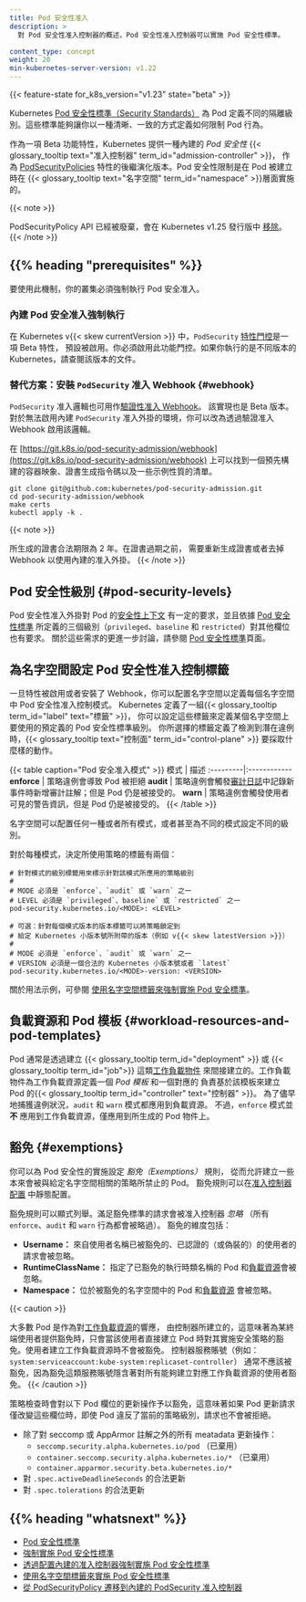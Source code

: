 ```yaml
---
title: Pod 安全性准入
description: >
  對 Pod 安全性准入控制器的概述，Pod 安全性准入控制器可以實施 Pod 安全性標準。

content_type: concept
weight: 20
min-kubernetes-server-version: v1.22
---
```

<!--
reviewers:
- tallclair
- liggitt
title: Pod Security Admission
description: >
  An overview of the Pod Security Admission Controller, which can enforce the Pod Security
  Standards.
content_type: concept
weight: 20
min-kubernetes-server-version: v1.22
-->

<!-- overview -->

{{< feature-state for_k8s_version="v1.23" state="beta" >}}

<!--
The Kubernetes [Pod Security Standards](/docs/concepts/security/pod-security-standards/) define
different isolation levels for Pods. These standards let you define how you want to restrict the
behavior of pods in a clear, consistent fashion.
-->
Kubernetes [Pod 安全性標準（Security Standards）](/zh-cn/docs/concepts/security/pod-security-standards/)
為 Pod 定義不同的隔離級別。這些標準能夠讓你以一種清晰、一致的方式定義如何限制 Pod 行為。

<!--
As a beta feature, Kubernetes offers a built-in _Pod Security_ {{< glossary_tooltip
text="admission controller" term_id="admission-controller" >}}, the successor
to [PodSecurityPolicies](/docs/concepts/security/pod-security-policy/). Pod security restrictions
are applied at the {{< glossary_tooltip text="namespace" term_id="namespace" >}} level when pods
are created.
-->
作為一項 Beta 功能特性，Kubernetes 提供一種內建的 _Pod 安全性_ 
{{< glossary_tooltip text="准入控制器" term_id="admission-controller" >}}，
作為 [PodSecurityPolicies](/zh-cn/docs/concepts/security/pod-security-policy/)
特性的後繼演化版本。Pod 安全性限制是在 Pod 被建立時在
{{< glossary_tooltip text="名字空間" term_id="namespace" >}}層面實施的。

{{< note >}}
<!--
The PodSecurityPolicy API is deprecated and will be 
[removed](/docs/reference/using-api/deprecation-guide/#v1-25) from Kubernetes in v1.25.
-->
PodSecurityPolicy API 已經被廢棄，會在 Kubernetes v1.25 發行版中
[移除](/zh-cn/docs/reference/using-api/deprecation-guide/#v1-25)。
{{< /note >}}

<!-- body -->

<!--
## {{% heading "prerequisites" %}}

To use this mechanism, your cluster must enforce Pod Security admission.

### Built-in Pod Security admission enforcement
-->
## {{% heading "prerequisites" %}}

要使用此機制，你的叢集必須強制執行 Pod 安全准入。

### 內建 Pod 安全准入強制執行

<!--
In Kubernetes v{{< skew currentVersion >}}, the `PodSecurity` [feature gate](/docs/reference/command-line-tools-reference/feature-gates/)
is a beta feature and is enabled by default. You must have this feature gate enabled.
If you are running a different version of Kubernetes, consult the documentation for that release.
-->
在 Kubernetes v{{< skew currentVersion >}} 中，`PodSecurity`
[特性門控](/zh-cn/docs/reference/command-line-tools-reference/feature-gates/)是一項 Beta 特性，
預設被啟用。你必須啟用此功能門控。如果你執行的是不同版本的 Kubernetes，請查閱該版本的文件。



<!--
### Alternative: installing the `PodSecurity` admission webhook {#webhook}

The `PodSecurity` admission logic is also available as a [validating admission webhook](https://git.k8s.io/pod-security-admission/webhook). This implementation is also beta.
For environments where the built-in `PodSecurity` admission plugin cannot be enabled, you can instead enable that logic via a validating admission webhook.
-->
### 替代方案：安裝 `PodSecurity` 准入 Webhook   {#webhook}

`PodSecurity` 准入邏輯也可用作[驗證性准入 Webhook](https://git.k8s.io/pod-security-admission/webhook)。
該實現也是 Beta 版本。
對於無法啟用內建 `PodSecurity` 准入外掛的環境，你可以改為透過驗證准入 Webhook 啟用該邏輯。

<!--
A pre-built container image, certificate generation scripts, and example manifests
are available at [https://git.k8s.io/pod-security-admission/webhook](https://git.k8s.io/pod-security-admission/webhook).

To install:
-->
在 [https://git.k8s.io/pod-security-admission/webhook](https://git.k8s.io/pod-security-admission/webhook)
上可以找到一個預先構建的容器映象、證書生成指令碼以及一些示例性質的清單。

```shell
git clone git@github.com:kubernetes/pod-security-admission.git
cd pod-security-admission/webhook
make certs
kubectl apply -k .
```

{{< note >}}
<!--
The generated certificate is valid for 2 years. Before it expires,
regenerate the certificate or remove the webhook in favor of the built-in admission plugin.
-->
所生成的證書合法期限為 2 年。在證書過期之前，
需要重新生成證書或者去掉 Webhook 以使用內建的准入外掛。
{{< /note >}}

<!-- body -->

<!--
## Pod Security levels
-->
## Pod 安全性級別   {#pod-security-levels}

<!--
Pod Security admission places requirements on a Pod's [Security
Context](/docs/tasks/configure-pod-container/security-context/) and other related fields according
to the three levels defined by the [Pod Security
Standards](/docs/concepts/security/pod-security-standards): `privileged`, `baseline`, and
`restricted`. Refer to the [Pod Security Standards](/docs/concepts/security/pod-security-standards)
page for an in-depth look at those requirements.
-->
Pod 安全性准入外掛對 Pod 的[安全性上下文](/zh-cn/docs/tasks/configure-pod-container/security-context/)
有一定的要求，並且依據 [Pod 安全性標準](/zh-cn/docs/concepts/security/pod-security-standards)
所定義的三個級別（`privileged`、`baseline` 和 `restricted`）對其他欄位也有要求。
關於這些需求的更進一步討論，請參閱
[Pod 安全性標準](/zh-cn/docs/concepts/security/pod-security-standards/)頁面。

<!--
## Pod Security Admission labels for namespaces

Once the feature is enabled or the webhook is installed, you can configure namespaces to define the admission
control mode you want to use for pod security in each namespace. Kubernetes defines a set of 
{{< glossary_tooltip term_id="label" text="labels" >}} that you can set to define which of the 
predefined Pod Security Standard levels you want to use for a namespace. The label you select
defines what action the {{< glossary_tooltip text="control plane" term_id="control-plane" >}}
takes if a potential violation is detected:
-->
## 為名字空間設定 Pod 安全性准入控制標籤

一旦特性被啟用或者安裝了 Webhook，你可以配置名字空間以定義每個名字空間中
Pod 安全性准入控制模式。
Kubernetes 定義了一組{{< glossary_tooltip term_id="label" text="標籤" >}}，
你可以設定這些標籤來定義某個名字空間上要使用的預定義的 Pod 安全性標準級別。
你所選擇的標籤定義了檢測到潛在違例時，{{< glossary_tooltip text="控制面" term_id="control-plane" >}}
要採取什麼樣的動作。

<!--
{{< table caption="Pod Security Admission modes" >}}
Mode | Description
:---------|:------------
**enforce** | Policy violations will cause the pod to be rejected.
**audit** | Policy violations will trigger the addition of an audit annotation to the event recorded in the [audit log](/docs/tasks/debug/debug-cluster/audit/), but are otherwise allowed.
**warn** | Policy violations will trigger a user-facing warning, but are otherwise allowed.
{{< /table >}}
-->
{{< table caption="Pod 安全准入模式" >}}
模式 | 描述
:---------|:------------
**enforce** | 策略違例會導致 Pod 被拒絕
**audit** | 策略違例會觸發[審計日誌](/zh-cn/docs/tasks/debug/debug-cluster/audit/)中記錄新事件時新增審計註解；但是 Pod 仍是被接受的。
**warn** | 策略違例會觸發使用者可見的警告資訊，但是 Pod 仍是被接受的。
{{< /table >}}

<!--
A namespace can configure any or all modes, or even set a different level for different modes.

For each mode, there are two labels that determine the policy used:
-->
名字空間可以配置任何一種或者所有模式，或者甚至為不同的模式設定不同的級別。

對於每種模式，決定所使用策略的標籤有兩個：

<!--
# The per-mode level label indicates which policy level to apply for the mode.
#
# MODE must be one of `enforce`, `audit`, or `warn`.
# LEVEL must be one of `privileged`, `baseline`, or `restricted`.
pod-security.kubernetes.io/<MODE>: <LEVEL>

# Optional: per-mode version label that can be used to pin the policy to the
# version that shipped with a given Kubernetes minor version (for example v{{< skew latestVersion >}}).
#
# MODE must be one of `enforce`, `audit`, or `warn`.
# VERSION must be a valid Kubernetes minor version, or `latest`.
pod-security.kubernetes.io/<MODE>-version: <VERSION>
-->
```
# 針對模式的級別標籤用來標示針對該模式所應用的策略級別
#
# MODE 必須是 `enforce`、`audit` 或 `warn` 之一
# LEVEL 必須是 `privileged`、baseline` 或 `restricted` 之一
pod-security.kubernetes.io/<MODE>: <LEVEL>

# 可選：針對每個模式版本的版本標籤可以將策略鎖定到
# 給定 Kubernetes 小版本號所附帶的版本（例如 v{{< skew latestVersion >}}）
#
# MODE 必須是 `enforce`、`audit` 或 `warn` 之一
# VERSION 必須是一個合法的 Kubernetes 小版本號或者 `latest`
pod-security.kubernetes.io/<MODE>-version: <VERSION>
```

<!--
Check out [Enforce Pod Security Standards with Namespace Labels](/docs/tasks/configure-pod-container/enforce-standards-namespace-labels) to see example usage.
-->
關於用法示例，可參閱
[使用名字空間標籤來強制實施 Pod 安全標準](/zh-cn/docs/tasks/configure-pod-container/enforce-standards-namespace-labels/)。

<!--
## Workload resources and Pod templates

Pods are often created indirectly, by creating a [workload
object](/docs/concepts/workloads/controllers/) such as a {{< glossary_tooltip
term_id="deployment" >}} or {{< glossary_tooltip term_id="job">}}. The workload object defines a
_Pod template_ and a {{< glossary_tooltip term_id="controller" text="controller" >}} for the
workload resource creates Pods based on that template. To help catch violations early, both the
audit and warning modes are applied to the workload resources. However, enforce mode is **not**
applied to workload resources, only to the resulting pod objects.
-->
## 負載資源和 Pod 模板    {#workload-resources-and-pod-templates}

Pod 通常是透過建立 {{< glossary_tooltip term_id="deployment" >}} 或
{{< glossary_tooltip term_id="job">}} 這類[工作負載物件](/zh-cn/docs/concepts/workloads/controllers/)
來間接建立的。工作負載物件為工作負載資源定義一個 _Pod 模板_ 和一個對應的
負責基於該模板來建立 Pod 的{{< glossary_tooltip term_id="controller" text="控制器" >}}。
為了儘早地捕獲違例狀況，`audit` 和 `warn` 模式都應用到負載資源。
不過，`enforce` 模式並 **不** 應用到工作負載資源，僅應用到所生成的 Pod 物件上。 

<!--
## Exemptions

You can define _exemptions_ from pod security enforcement in order to allow the creation of pods that
would have otherwise been prohibited due to the policy associated with a given namespace.
Exemptions can be statically configured in the
[Admission Controller configuration](/docs/tasks/configure-pod-container/enforce-standards-admission-controller/#configure-the-admission-controller).
-->
## 豁免   {#exemptions}

你可以為 Pod 安全性的實施設定 _豁免（Exemptions）_ 規則，
從而允許建立一些本來會被與給定名字空間相關的策略所禁止的 Pod。
豁免規則可以在[准入控制器配置](/zh-cn/docs/tasks/configure-pod-container/enforce-standards-admission-controller/#configure-the-admission-controller)
中靜態配置。

<!--
Exemptions must be explicitly enumerated. Requests meeting exemption criteria are _ignored_ by the
Admission Controller (all `enforce`, `audit` and `warn` behaviors are skipped). Exemption dimensions include:
-->
豁免規則可以顯式列舉。滿足豁免標準的請求會被准入控制器 _忽略_
（所有 `enforce`、`audit` 和 `warn` 行為都會被略過）。
豁免的維度包括：

<!--
- **Usernames:** requests from users with an exempt authenticated (or impersonated) username are
  ignored.
- **RuntimeClassNames:** pods and [workload resources](#workload-resources-and-pod-templates) specifying an exempt runtime class name are
  ignored.
- **Namespaces:** pods and [workload resources](#workload-resources-and-pod-templates) in an exempt namespace are ignored.
-->
- **Username：** 來自使用者名稱已被豁免的、已認證的（或偽裝的）的使用者的請求會被忽略。
- **RuntimeClassName：** 指定了已豁免的執行時類名稱的 Pod
  和[負載資源](#workload-resources-and-pod-templates)會被忽略。
- **Namespace：** 位於被豁免的名字空間中的 Pod 和[負載資源](#workload-resources-and-pod-templates) 
  會被忽略。

{{< caution >}}
<!--
Most pods are created by a controller in response to a [workload
resource](#workload-resources-and-pod-templates), meaning that exempting an end user will only
exempt them from enforcement when creating pods directly, but not when creating a workload resource.
Controller service accounts (such as `system:serviceaccount:kube-system:replicaset-controller`)
should generally not be exempted, as doing so would implicitly exempt any user that can create the
corresponding workload resource.
-->
大多數 Pod 是作為對[工作負載資源](#workload-resources-and-pod-templates)的響應，
由控制器所建立的，這意味著為某終端使用者提供豁免時，只會當該使用者直接建立 Pod
時對其實施安全策略的豁免。使用者建立工作負載資源時不會被豁免。
控制器服務賬號（例如：`system:serviceaccount:kube-system:replicaset-controller`）
通常不應該被豁免，因為豁免這類服務賬號隱含著對所有能夠建立對應工作負載資源的使用者豁免。
{{< /caution >}}

<!--
Updates to the following pod fields are exempt from policy checks, meaning that if a pod update
request only changes these fields, it will not be denied even if the pod is in violation of the
current policy level:
-->
策略檢查時會對以下 Pod 欄位的更新操作予以豁免，這意味著如果 Pod
更新請求僅改變這些欄位時，即使 Pod 違反了當前的策略級別，請求也不會被拒絕。

<!--
- Any metadata updates **except** changes to the seccomp or AppArmor annotations:
  - `seccomp.security.alpha.kubernetes.io/pod` (deprecated)
  - `container.seccomp.security.alpha.kubernetes.io/*` (deprecated)
  - `container.apparmor.security.beta.kubernetes.io/*`
- Valid updates to `.spec.activeDeadlineSeconds`
- Valid updates to `.spec.tolerations`
-->
- 除了對 seccomp 或 AppArmor 註解之外的所有 meatadata 更新操作：
  - `seccomp.security.alpha.kubernetes.io/pod` （已棄用）
  - `container.seccomp.security.alpha.kubernetes.io/*` （已棄用）
  - `container.apparmor.security.beta.kubernetes.io/*`
- 對 `.spec.activeDeadlineSeconds` 的合法更新
- 對 `.spec.tolerations` 的合法更新

## {{% heading "whatsnext" %}}

<!--
- [Pod Security Standards](/docs/concepts/security/pod-security-standards)
- [Enforcing Pod Security Standards](/docs/setup/best-practices/enforcing-pod-security-standards)
- [Enforce Pod Security Standards by Configuring the Built-in Admission Controller](/docs/tasks/configure-pod-container/enforce-standards-admission-controller)
- [Enforce Pod Security Standards with Namespace Labels](/docs/tasks/configure-pod-container/enforce-standards-namespace-labels)
- [Migrate from PodSecurityPolicy to the Built-In PodSecurity Admission Controller](/docs/tasks/configure-pod-container/migrate-from-psp)
-->
- [Pod 安全性標準](/zh-cn/docs/concepts/security/pod-security-standards/)
- [強制實施 Pod 安全性標準](/zh-cn/docs/setup/best-practices/enforcing-pod-security-standards/)
- [透過配置內建的准入控制器強制實施 Pod 安全性標準](/zh-cn/docs/tasks/configure-pod-container/enforce-standards-admission-controller/)
- [使用名字空間標籤來實施 Pod 安全性標準](/zh-cn/docs/tasks/configure-pod-container/enforce-standards-namespace-labels/)
- [從 PodSecurityPolicy 遷移到內建的 PodSecurity 准入控制器](/zh-cn/docs/tasks/configure-pod-container/migrate-from-psp/)


